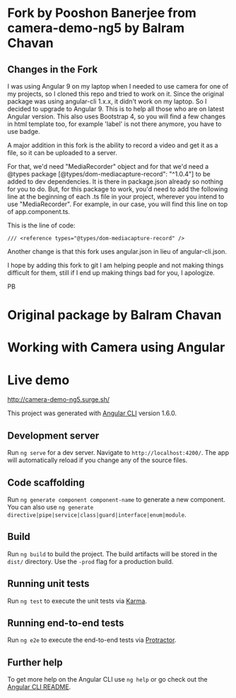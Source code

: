 # Fork by Pooshon Banerjee from camera-demo-ng5 by Balram Chavan

## Changes in the Fork

I was using Angular 9 on my laptop when I needed to use camera for one of my projects, so I cloned this repo and tried to work on it. Since the original package was using angular-cli 1.x.x, it didn't work on my laptop. So I decided to upgrade to Angular 9. This is to help all those who are on latest Angular version. This also uses Bootstrap 4, so you will find a few changes in html template too, for example 'label' is not there anymore, you have to use badge.

A major addition in this fork is the ability to record a video and get it as a file, so it can be uploaded to a server.

For that, we'd need "MediaRecorder" object and for that we'd need a @types package [@types/dom-mediacapture-record": "^1.0.4"] to be added to dev dependencies. It is there in package.json already so nothing for you to do. But, for this package to work, you'd need to add the following line at the beginning of each .ts file in your project, wherever you intend to use "MediaRecorder". For example, in our case, you will find this line on top of app.component.ts.

This is the line of code:

  	/// <reference types="@types/dom-mediacapture-record" />

Another change is that this fork uses angular.json in lieu of angular-cli.json.

I hope by adding this fork to git I am helping people and not making things difficult for them, still if I end up making things bad for you, I apologize.

PB


# Original package by Balram Chavan
# Working with Camera using Angular

# Live demo

http://camera-demo-ng5.surge.sh/


This project was generated with [Angular CLI](https://github.com/angular/angular-cli) version 1.6.0.

## Development server

Run `ng serve` for a dev server. Navigate to `http://localhost:4200/`. The app will automatically reload if you change any of the source files.

## Code scaffolding

Run `ng generate component component-name` to generate a new component. You can also use `ng generate directive|pipe|service|class|guard|interface|enum|module`.

## Build

Run `ng build` to build the project. The build artifacts will be stored in the `dist/` directory. Use the `-prod` flag for a production build.

## Running unit tests

Run `ng test` to execute the unit tests via [Karma](https://karma-runner.github.io).

## Running end-to-end tests

Run `ng e2e` to execute the end-to-end tests via [Protractor](http://www.protractortest.org/).

## Further help

To get more help on the Angular CLI use `ng help` or go check out the [Angular CLI README](https://github.com/angular/angular-cli/blob/master/README.md).
